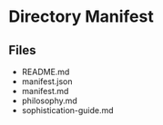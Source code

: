 # Directory Manifest

## Files

- README.md
- manifest.json
- manifest.md
- philosophy.md
- sophistication-guide.md


